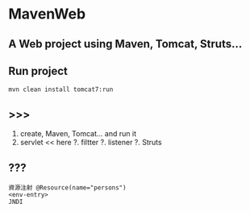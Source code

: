 # MavenWeb

## A Web project using Maven, Tomcat, Struts...

## Run project

    mvn clean install tomcat7:run

## >>>

1. create, Maven, Tomcat... and run it
2. servlet << here
?. filtter
?. listener
?. Struts

## ???

    資源注射 @Resource(name="persons")
    <env-entry>
    JNDI